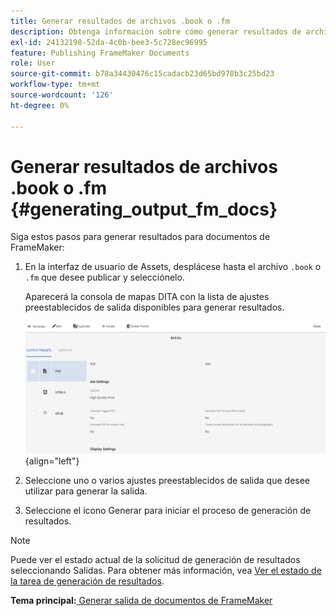 ```yaml
---
title: Generar resultados de archivos .book o .fm
description: Obtenga información sobre cómo generar resultados de archivos .book o .fm en AEM Guides.
exl-id: 24132198-52da-4c0b-bee3-5c728ec96995
feature: Publishing FrameMaker Documents
role: User
source-git-commit: b78a34430476c15cadacb23d65bd978b3c25bd23
workflow-type: tm+mt
source-wordcount: '126'
ht-degree: 0%

---
```


# Generar resultados de archivos .book o .fm {#generating_output_fm_docs}

Siga estos pasos para generar resultados para documentos de FrameMaker:

1. En la interfaz de usuario de Assets, desplácese hasta el archivo `.book` o `.fm` que desee publicar y selecciónelo.

   Aparecerá la consola de mapas DITA con la lista de ajustes preestablecidos de salida disponibles para generar resultados.

   ![](images/publish-fm-doc.png){align="left"}

1. Seleccione uno o varios ajustes preestablecidos de salida que desee utilizar para generar la salida.

1. Seleccione el icono Generar para iniciar el proceso de generación de resultados.


>[!NOTE]
>
> Puede ver el estado actual de la solicitud de generación de resultados seleccionando Salidas. Para obtener más información, vea [Ver el estado de la tarea de generación de resultados](fm-output-view-status.md).

**Tema principal:**[ Generar salida de documentos de FrameMaker](fm-output-generatation.md)
